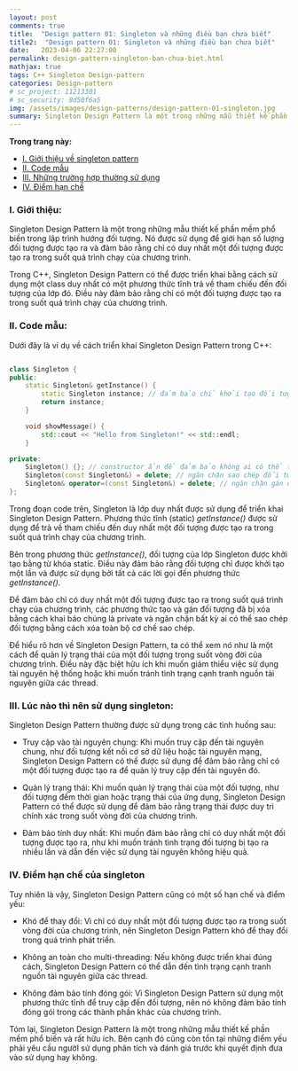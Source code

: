 ```yaml
---
layout: post
comments: true
title:  "Design pattern 01: Singleton và những điều bạn chưa biết"
title2:  "Design pattern 01: Singleton và những điều bạn chưa biết"
date:   2023-04-06 22:27:00
permalink: design-pattern-singleton-ban-chua-biet.html
mathjax: true
tags: C++ Singleton Design-pattern
categories: Design-pattern
# sc_project: 11213301
# sc_security: 8d50f6a5
img: /assets/images/design-patterns/design-pattern-01-singleton.jpg
summary: Singleton Design Pattern là một trong những mẫu thiết kế phần mềm phổ biến trong lập trình hướng đối tượng
---
```

**Trong trang này:**
<!-- MarkdownTOC -->

- [I. Giới thiệu về singleton pattern](#-gioi-thieu-ve-singleton-pattern)
- [II. Code mẫu](#-code-mau)
- [III. Những trường hợp thường sử dụng](#-truong-hop-thuong-su-dung)
- [IV. Điểm hạn chế](#-diem-han-che)

<a name="-gioi-thieu-ve-singleton-pattern"></a>

### I. Giới thiệu:
Singleton Design Pattern là một trong những mẫu thiết kế phần mềm phổ biến trong lập trình hướng đối tượng. Nó được sử dụng để giới hạn số lượng đối tượng được tạo ra và đảm bảo rằng chỉ có duy nhất một đối tượng được tạo ra trong suốt quá trình chạy của chương trình.

Trong C++, Singleton Design Pattern có thể được triển khai bằng cách sử dụng một class duy nhất có một phương thức tĩnh trả về tham chiếu đến đối tượng của lớp đó. Điều này đảm bảo rằng chỉ có một đối tượng được tạo ra trong suốt quá trình chạy của chương trình.

<a name="-code-mau"></a>

### II. Code mẫu:
Dưới đây là ví dụ về cách triển khai Singleton Design Pattern trong C++:

```cpp

class Singleton {
public:
    static Singleton& getInstance() {
        static Singleton instance; // đảm bảo chỉ khởi tạo đối tượng một lần
        return instance;
    }

    void showMessage() {
        std::cout << "Hello from Singleton!" << std::endl;
    }

private:
    Singleton() {}; // constructor ẩn để đảm bảo không ai có thể tạo đối tượng bên ngoài class
    Singleton(const Singleton&) = delete; // ngăn chặn sao chép đối tượng
    Singleton& operator=(const Singleton&) = delete; // ngăn chặn gán đối tượng
};
```

Trong đoạn code trên, Singleton là lớp duy nhất được sử dụng để triển khai Singleton Design Pattern. Phương thức tĩnh (static) _getInstance()_ được sử dụng để trả về tham chiếu đến duy nhất một đối tượng được tạo ra trong suốt quá trình chạy của chương trình.

Bên trong phương thức _getInstance()_, đối tượng của lớp Singleton được khởi tạo bằng từ khóa static. Điều này đảm bảo rằng đối tượng chỉ được khởi tạo một lần và được sử dụng bởi tất cả các lời gọi đến phương thức _getInstance()_.

Để đảm bảo chỉ có duy nhất một đối tượng được tạo ra trong suốt quá trình chạy của chương trình, các phương thức tạo và gán đối tượng đã bị xóa bằng cách khai báo chúng là private và ngăn chặn bất kỳ ai có thể sao chép đối tượng bằng cách xóa toàn bộ cơ chế sao chép.



Để hiểu rõ hơn về Singleton Design Pattern, ta có thể xem nó như là một cách để quản lý trạng thái của một đối tượng trong suốt vòng đời của chương trình. Điều này đặc biệt hữu ích khi muốn giảm thiểu việc sử dụng tài nguyên hệ thống hoặc khi muốn tránh tình trạng cạnh tranh nguồn tài nguyên giữa các thread.

<a name="-truong-hop-thuong-su-dung"></a>

### III. Lúc nào thì nên sử dụng singleton:
Singleton Design Pattern thường được sử dụng trong các tình huống sau:

- Truy cập vào tài nguyên chung: Khi muốn truy cập đến tài nguyên chung, như đối tượng kết nối cơ sở dữ liệu hoặc tài nguyên mạng, Singleton Design Pattern có thể được sử dụng để đảm bảo rằng chỉ có một đối tượng được tạo ra để quản lý truy cập đến tài nguyên đó.

- Quản lý trạng thái: Khi muốn quản lý trạng thái của một đối tượng, như đối tượng đếm thời gian hoặc trạng thái của ứng dụng, Singleton Design Pattern có thể được sử dụng để đảm bảo rằng trạng thái được duy trì chính xác trong suốt vòng đời của chương trình.

- Đảm bảo tính duy nhất: Khi muốn đảm bảo rằng chỉ có duy nhất một đối tượng được tạo ra, như khi muốn tránh tình trạng đối tượng bị tạo ra nhiều lần và dẫn đến việc sử dụng tài nguyên không hiệu quả.

<a name="-diem-han-che"></a>

### IV. Điểm hạn chế của singleton

Tuy nhiên là vậy, Singleton Design Pattern cũng có một số hạn chế và điểm yếu:

- Khó để thay đổi: Vì chỉ có duy nhất một đối tượng được tạo ra trong suốt vòng đời của chương trình, nên Singleton Design Pattern khó để thay đổi trong quá trình phát triển.

- Không an toàn cho multi-threading: Nếu không được triển khai đúng cách, Singleton Design Pattern có thể dẫn đến tình trạng cạnh tranh nguồn tài nguyên giữa các thread.

- Không đảm bảo tính đóng gói: Vì Singleton Design Pattern sử dụng một phương thức tĩnh để truy cập đến đối tượng, nên nó không đảm bảo tính đóng gói trong các thành phần khác của chương trình.

Tóm lại, Singleton Design Pattern là một trong những mẫu thiết kế phần mềm phổ biến và rất hữu ích. Bên cạnh đó cũng còn tồn tại những điểm yếu phải yêu cầu ngườI sử dụng phân tích và đánh giá trước khi quyết định đưa vào sử dụng hay không.